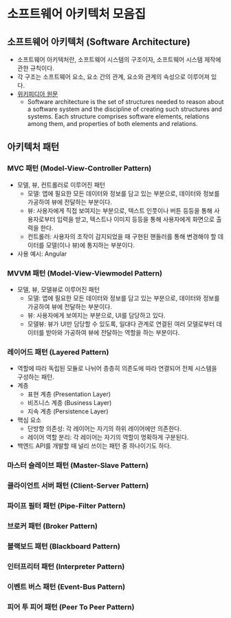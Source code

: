 # 소프트웨어 아키텍처 모음집

## 소프트웨어 아키텍처 (Software Architecture)
- 소프트웨어 아키텍처란, 소프트웨어 시스템의 구조이자, 소프트웨어 시스템 제작에 관한 규칙이다.
- 각 구조는 소프트웨어 요소, 요소 간의 관계, 요소와 관계의 속성으로 이루어져 있다.
- [위키피디아 원문](https://en.wikipedia.org/wiki/Software_architecture)
  - Software architecture is the set of structures needed to reason about a software system and the discipline of creating such structures and systems. Each structure comprises software elements, relations among them, and properties of both elements and relations.

## 아키텍처 패턴

### MVC 패턴 (Model-View-Controller Pattern)
- 모델, 뷰, 컨트롤러로 이루어진 패턴
  - 모델: 앱에 필요한 모든 데이터와 정보를 담고 있는 부분으로, 데이터와 정보를 가공하여 뷰에 전달하는 부분이다.
  - 뷰: 사용자에게 직접 보여지는 부분으로, 텍스트 인풋이나 버튼 등등을 통해 사용자로부터 입력을 받고, 텍스트나 이미지 등등을 통해 사용자에게 화면으로 출력을 한다.
  - 컨트롤러: 사용자의 조작이 감지되었을 때 구현된 핸들러를 통해 변경해야 할 데이터를 모델(이나 뷰)에 통지하는 부분이다.
- 사용 예시: Angular

### MVVM 패턴 (Model-View-Viewmodel Pattern)
- 모델, 뷰, 모델뷰로 이루어진 패턴
  - 모델: 앱에 필요한 모든 데이터와 정보를 담고 있는 부분으로, 데이터와 정보를 가공하여 뷰에 전달하는 부분이다.
  - 뷰: 사용자에게 보여지는 부분으로, UI를 담당하고 있다.
  - 모델뷰: 뷰가 UI만 담당할 수 있도록, 일대다 관계로 연결된 여러 모델로부터 데이터를 받아와 가공하여 뷰에 전달하는 역할을 하는 부분이다.

### 레이어드 패턴 (Layered Pattern)
- 역할에 따라 독립된 모듈로 나뉘어 층층히 의존도에 따라 연결되어 전체 시스템을 구성하는 패턴.
- 계층
  - 표현 계층 (Presentation Layer)
  - 비즈니스 계층 (Business Layer)
  - 지속 계층 (Persistence Layer)
- 핵심 요소
  - 단방향 의존성: 각 레이어는 자기의 하위 레이어에만 의존한다.
  - 레이어 역할 분리: 각 레이어는 자기의 역할이 명확하게 구분된다.
- 백엔드 API를 개발할 때 널리 쓰이는 패턴 중 하나이기도 하다.

### 마스터 슬레이브 패턴 (Master-Slave Pattern)

### 클라이언트 서버 패턴 (Client-Server Pattern)

### 파이프 필터 패턴 (Pipe-Filter Pattern)

### 브로커 패턴 (Broker Pattern)

### 블랙보드 패턴 (Blackboard Pattern)

### 인터프리터 패턴 (Interpreter Pattern)

### 이벤트 버스 패턴 (Event-Bus Pattern)

### 피어 투 피어 패턴 (Peer To Peer Pattern)
